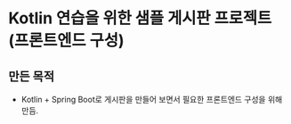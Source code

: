 # Kotlin 연습을 위한 샘플 게시판 프로젝트 (프론트엔드 구성)

## 만든 목적

- Kotlin + Spring Boot로 게시판을 만들어 보면서 필요한 프론트엔드 구성을 위해 만듬.
